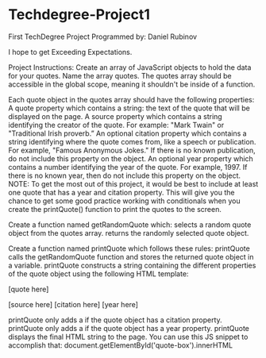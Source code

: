 # Techdegree-Project1
First TechDegree Project
Programmed by: Daniel Rubinov

I hope to get Exceeding Expectations.

Project Instructions:
Create an array of JavaScript objects to hold the data for your quotes.
Name the array quotes.
The quotes array should be accessible in the global scope, meaning it shouldn't be inside of a function.

Each quote object in the quotes array should have the following properties:
A quote property which contains a string: the text of the quote that will be displayed on the page.
A source property which contains a string identifying the creator of the quote. For example: "Mark Twain" or "Traditional Irish proverb.”
An optional citation property which contains a string identifying where the quote comes from, like a speech or publication. For example, "Famous Anonymous Jokes." If there is no known publication, do not include this property on the object.
An optional year property which contains a number identifying the year of the quote. For example, 1997. If there is no known year, then do not include this property on the object.
NOTE: To get the most out of this project, it would be best to include at least one quote that has a year and citation property. This will give you the chance to get some good practice working with conditionals when you create the printQuote() function to print the quotes to the screen.

Create a function named getRandomQuote which:
selects a random quote object from the quotes array.
returns the randomly selected quote object.

Create a function named printQuote which follows these rules:
printQuote calls the getRandomQuote function and stores the returned quote object in a variable.
printQuote constructs a string containing the different properties of the quote object using the following HTML template:
<p class="quote"> [quote here] </p>
<p class="source"> [source here]
  <span class="citation"> [citation here] </span>
  <span class="year"> [year here] </span>
</p>
printQuote only adds a <span class="citation"> if the quote object has a citation property.
printQuote only adds a <span class="year"> if the quote object has a year property.
printQuote displays the final HTML string to the page. You can use this JS snippet to accomplish that:
document.getElementById('quote-box').innerHTML